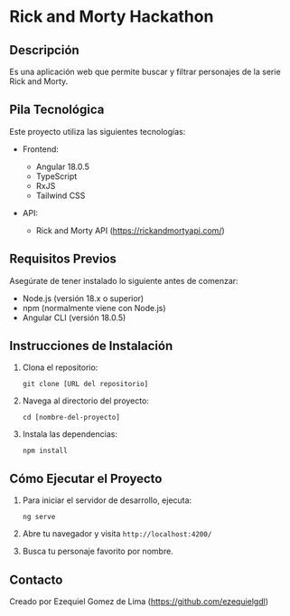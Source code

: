 # Rick and Morty Hackathon

## Descripción
Es una aplicación web que permite buscar y filtrar personajes de la serie Rick and Morty.

## Pila Tecnológica
Este proyecto utiliza las siguientes tecnologías:

- Frontend:
  - Angular 18.0.5
  - TypeScript
  - RxJS
  - Tailwind CSS

- API:
  - Rick and Morty API (https://rickandmortyapi.com/)

## Requisitos Previos
Asegúrate de tener instalado lo siguiente antes de comenzar:

- Node.js (versión 18.x o superior)
- npm (normalmente viene con Node.js)
- Angular CLI (versión 18.0.5)

## Instrucciones de Instalación

1. Clona el repositorio:
   ```
   git clone [URL del repositorio]
   ```

2. Navega al directorio del proyecto:
   ```
   cd [nombre-del-proyecto]
   ```

3. Instala las dependencias:
   ```
   npm install
   ```

## Cómo Ejecutar el Proyecto

1. Para iniciar el servidor de desarrollo, ejecuta:
   ```
   ng serve
   ```

2. Abre tu navegador y visita `http://localhost:4200/`

3. Busca tu personaje favorito por nombre.


## Contacto

Creado por Ezequiel Gomez de Lima (https://github.com/ezequielgdl)
